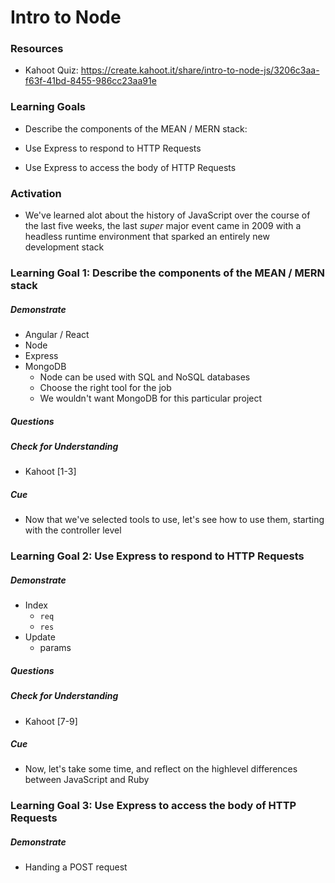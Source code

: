 # Intro to Node

### Resources

- Kahoot Quiz: https://create.kahoot.it/share/intro-to-node-js/3206c3aa-f63f-41bd-8455-986cc23aa91e



### Learning Goals

* Describe the components of the MEAN / MERN stack:

* Use Express to respond to HTTP Requests

* Use Express to access the body of HTTP Requests



### Activation

* We've learned alot about the history of JavaScript over the course of the last five weeks, the last *super* major event came in 2009 with a headless runtime environment that sparked an entirely new development stack



### Learning Goal 1: Describe the components of the MEAN / MERN stack

##### Demonstrate

* Angular / React
* Node
* Express
* MongoDB
  * Node can be used with SQL and NoSQL databases
  * Choose the right tool for the job
  * We wouldn't want MongoDB for this particular project

##### Questions

##### Check for Understanding

* Kahoot [1-3]

##### Cue

* Now that we've selected tools to use, let's see how to use them, starting with the controller level



### Learning Goal 2: Use Express to respond to HTTP Requests

##### Demonstrate

* Index
  * `req` 
  * `res`
* Update
  * params

##### Questions

##### Check for Understanding

* Kahoot [7-9]

##### Cue

* Now, let's take some time, and reflect on the highlevel differences between JavaScript and Ruby



### Learning Goal 3: Use Express to access the body of HTTP Requests

##### Demonstrate

* Handing a POST request